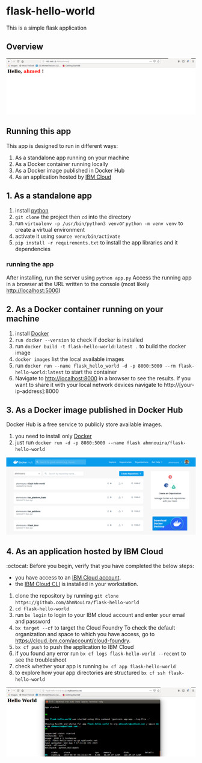 # flask-hello-world

This is a simple flask application

## Overview

![hello_ahmed](/img/hello_ahmed.png)

## Running this app

This app is designed to run in different ways:

1. As a standalone app running on your machine
2. As a Docker container running locally
3. As a Docker image published in Docker Hub
4. As an application hosted by [IBM Cloud](https://https://www.ibm.com/cloud)

## 1. As a standalone app

1. install [python](https://www.python.org/)
2. `git clone` the project then `cd` into the directory
3. run `virtualenv -p /usr/bin/python3 venv`or `python -m venv venv` to create a virtual environment
4. activate it using `source venv/bin/activate`
5. `pip install -r requirements.txt` to install the app libraries and it dependencies

### running the app

After installing, run the server using `python app.py`
Access the running app in a browser at the URL written to the console (most likely <http://localhost:5000>)

## 2. As a Docker container running on your machine

1. install [Docker](https://www.docker.com/)
2. `run docker --version` to check if docker is installed
3. run `docker build -t flask-hello-world:latest .` to build the docker image
4. `docker images` list the local available images
5. run `docker run --name flask_hello_world -d -p 8000:5000 --rm flask-hello-world:latest` to start the container
6. Navigate to <http://localhost:8000> in a browser to see the results. If you want to share it with your local network devices navigate to http://[your-ip-address]:8000

## 3. As a Docker image published in Docker Hub

Docker Hub is a free service to publicly store available images.

1. you need to install only [Docker](https://www.docker.com/)
2. just run `docker run -d -p 8080:5000 --name flask ahmnouira/flask-hello-world`

![my_docker_hub](/img/docker_hub.png)

## 4. As an application hosted by IBM Cloud

 :octocat: Before you begin, verify that you have completed the below steps:

* you have access to an [IBM Cloud account](https://cloud.ibm.com/registration).
* the [IBM Cloud CLI](https://cloud.ibm.com/docs/cli?topic=cloud-cli-getting-started) is installed in your workstation.

1. clone the repository by running  `git clone https://github.com/AhmNouira/flask-hello-world`
2. `cd flask-hello-world`
3. run `bx login` to login to your IBM cloud account and enter your email and password
4. `bx target --cf` to target the Cloud Foundry
To check the default organization and space to which you have access, go to <https://cloud.ibm.com/account/cloud-foundry>.
5. `bx cf push` to push the application to IBM Cloud
6. if you found any error run `bx cf logs flask-hello-world --recent` to see the troubleshoot
7. check whether your app is running `bx cf app flask-hello-world`
8. to explore how your app directories are structured `bx cf ssh flask-hello-world`

![ibm_cloud](/img/ibm_cloud.png)
